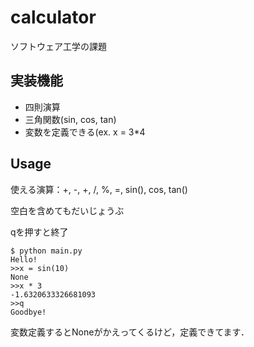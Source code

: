 # calculator
ソフトウェア工学の課題

## 実装機能
- 四則演算
- 三角関数(sin, cos, tan)
- 変数を定義できる(ex.  x = 3*4

## Usage
使える演算：+, -, +, /, %, =, sin(), cos, tan()

空白を含めてもだいじょうぶ

qを押すと終了

```Console:
$ python main.py
Hello!
>>x = sin(10)
None
>>x * 3
-1.6320633326681093
>>q
Goodbye!
```

変数定義するとNoneがかえってくるけど，定義できてます．
